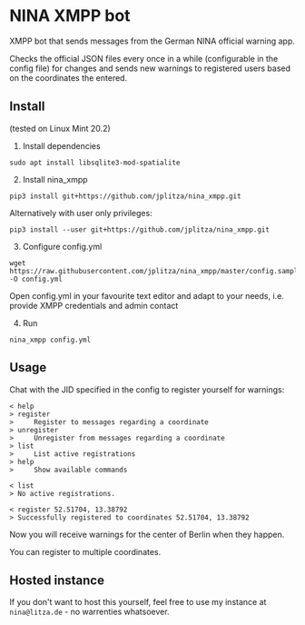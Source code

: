 # NINA XMPP bot

XMPP bot that sends messages from the German NINA official warning app.

Checks the official JSON files every once in a while (configurable in the config
file) for changes and sends new warnings to registered users based on the
coordinates the entered.

## Install

(tested on Linux Mint 20.2)

1. Install dependencies

```
sudo apt install libsqlite3-mod-spatialite
```

2. Install nina_xmpp

```
pip3 install git+https://github.com/jplitza/nina_xmpp.git
```

Alternatively with user only privileges:

```
pip3 install --user git+https://github.com/jplitza/nina_xmpp.git
```

3. Configure config.yml

```
wget https://raw.githubusercontent.com/jplitza/nina_xmpp/master/config.sample.yml -O config.yml
```

Open config.yml in your favourite text editor and adapt to your needs, i.e. provide XMPP credentials and admin contact

4. Run

`nina_xmpp config.yml`

## Usage

Chat with the JID specified in the config to register yourself for warnings:

```
< help
> register
>     Register to messages regarding a coordinate
> unregister
>     Unregister from messages regarding a coordinate
> list
>     List active registrations
> help
>     Show available commands

< list
> No active registrations.

< register 52.51704, 13.38792
> Successfully registered to coordinates 52.51704, 13.38792
```

Now you will receive warnings for the center of Berlin when they happen.

You can register to multiple coordinates.

## Hosted instance

If you don't want to host this yourself, feel free to use my instance at
`nina@litza.de` - no warrenties whatsoever.

